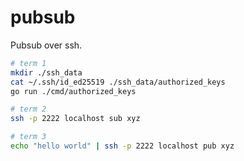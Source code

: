 # pubsub

Pubsub over ssh.

```bash
# term 1
mkdir ./ssh_data
cat ~/.ssh/id_ed25519 ./ssh_data/authorized_keys
go run ./cmd/authorized_keys

# term 2
ssh -p 2222 localhost sub xyz

# term 3
echo "hello world" | ssh -p 2222 localhost pub xyz
```
